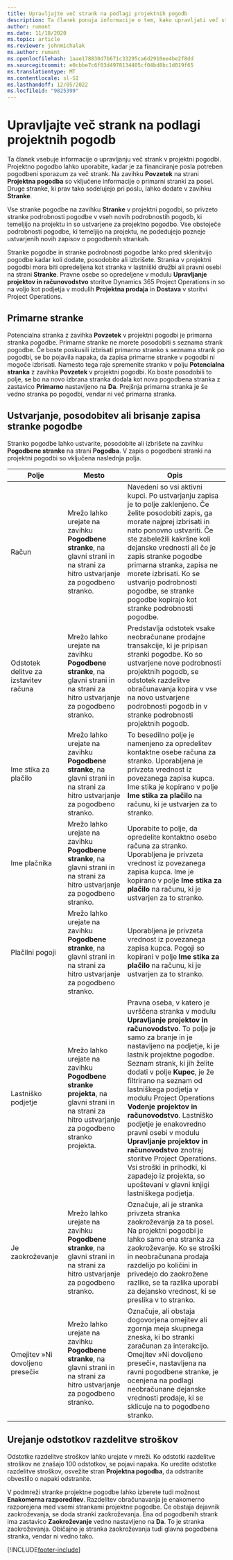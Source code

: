 ```yaml
---
title: Upravljajte več strank na podlagi projektnih pogodb
description: Ta članek ponuja informacije o tem, kako upravljati več strank na podlagi pogodbe, ki temelji na projektu.
author: rumant
ms.date: 11/18/2020
ms.topic: article
ms.reviewer: johnmichalak
ms.author: rumant
ms.openlocfilehash: 1aae178830d7b671c33295ca6d2910ee4be2f8dd
ms.sourcegitcommit: e0cbbe7c6f03d4978134405cf04bd8bc1d019f65
ms.translationtype: MT
ms.contentlocale: sl-SI
ms.lasthandoff: 12/05/2022
ms.locfileid: "9825399"
---
```

# <a name="manage-multiple-customers-on-project-based-contracts"></a>Upravljajte več strank na podlagi projektnih pogodb

Ta članek vsebuje informacije o upravljanju več strank v projektni pogodbi. Projektno pogodbo lahko uporabite, kadar je za financiranje posla potreben pogodbeni sporazum za več strank. Na zavihku **Povzetek** na strani **Projektna pogodba** so vključene informacije o primarni stranki za posel. Druge stranke, ki prav tako sodelujejo pri poslu, lahko dodate v zavihku **Stranke**.

Vse stranke pogodbe na zavihku **Stranke** v projektni pogodbi, so privzeto stranke podrobnosti pogodbe v vseh novih podrobnostih pogodb, ki temeljijo na projektu in so ustvarjene za projektno pogodbo. Vse obstoječe podrobnosti pogodbe, ki temeljijo na projektu, ne podedujejo pozneje ustvarjenih novih zapisov o pogodbenih strankah.

Stranke pogodbe in stranke podrobnosti pogodbe lahko pred sklenitvijo pogodbe kadar koli dodate, posodobite ali izbrišete. Stranka v projektni pogodbi mora biti opredeljena kot stranka v lastniški družbi ali pravni osebi na strani **Stranke**. Pravne osebe so opredeljene v modulu **Upravljanje projektov in računovodstvo** storitve Dynamics 365 Project Operations in so na voljo kot podjetja v modulih **Projektna prodaja** in **Dostava** v storitvi Project Operations.

## <a name="primary-customers"></a>Primarne stranke

Potencialna stranka z zavihka **Povzetek** v projektni pogodbi je primarna stranka pogodbe. Primarne stranke ne morete posodobiti s seznama strank pogodbe. Če boste poskusili izbrisati primarno stranko s seznama strank po pogodbi, se bo pojavila napaka, da zapisa primarne stranke v pogodbi ni mogoče izbrisati. Namesto tega raje spremenite stranko v polju **Potencialna stranka** z zavihka **Povzetek** v projektni pogodbi. Ko boste posodobili to polje, se bo na novo izbrana stranka dodala kot nova pogodbena stranka z zastavico **Primarno** nastavljeno na **Da**. Prejšnja primarna stranka je še vedno stranka po pogodbi, vendar ni več primarna stranka.

## <a name="create-update-or-delete-a-contract-customer-record"></a>Ustvarjanje, posodobitev ali brisanje zapisa stranke pogodbe

Stranko pogodbe lahko ustvarite, posodobite ali izbrišete na zavihku **Pogodbene stranke** na strani **Pogodba**. V zapis o pogodbeni stranki na projektni pogodbi so vključena naslednja polja.

| **Polje** | **Mesto** | **Opis** | 
| --- | --- | --- | 
| Račun | Mrežo lahko urejate na zavihku **Pogodbene stranke**, na glavni strani in na strani za hitro ustvarjanje za pogodbeno stranko. | Navedeni so vsi aktivni kupci. Po ustvarjanju zapisa je to polje zaklenjeno. Če želite posodobiti zapis, ga morate najprej izbrisati in nato ponovno ustvariti. Če ste zabeležili kakršne koli dejanske vrednosti ali če je zapis stranke pogodbe primarna stranka, zapisa ne morete izbrisati. Ko se ustvarijo podrobnosti pogodbe, se stranke pogodbe kopirajo kot stranke podrobnosti pogodbe. |
| Odstotek delitve za izstavitev računa | Mrežo lahko urejate na zavihku **Pogodbene stranke**, na glavni strani in na strani za hitro ustvarjanje za pogodbeno stranko. | Predstavlja odstotek vsake neobračunane prodajne transakcije, ki je pripisan stranki pogodbe. Ko so ustvarjene nove podrobnosti projektnih pogodb, se odstotek razdelitve obračunavanja kopira v vse na novo ustvarjene podrobnosti pogodb in v stranke podrobnosti projektnih pogodb. |
| Ime stika za plačilo | Mrežo lahko urejate na zavihku **Pogodbene stranke**, na glavni strani in na strani za hitro ustvarjanje za pogodbeno stranko. | To besedilno polje je namenjeno za opredelitev kontaktne osebe računa za stranko. Uporabljena je privzeta vrednost iz povezanega zapisa kupca. Ime stika je kopirano v polje **Ime stika za plačilo** na računu, ki je ustvarjen za to stranko. |
| Ime plačnika | Mrežo lahko urejate na zavihku **Pogodbene stranke**, na glavni strani in na strani za hitro ustvarjanje za pogodbeno stranko. | Uporabite to polje, da opredelite kontaktno osebo računa za stranko. Uporabljena je privzeta vrednost iz povezanega zapisa kupca. Ime je kopirano v polje **Ime stika za plačilo** na računu, ki je ustvarjen za to stranko. |
| Plačilni pogoji | Mrežo lahko urejate na zavihku **Pogodbene stranke**, na glavni strani in na strani za hitro ustvarjanje za pogodbeno stranko. | Uporabljena je privzeta vrednost iz povezanega zapisa kupca. Pogoji so kopirani v polje **Ime stika za plačilo** na računu, ki je ustvarjen za to stranko. |
| Lastniško podjetje | Mrežo lahko urejate na zavihku **Pogodbene stranke projekta**, na glavni strani in na strani za hitro ustvarjanje za pogodbeno stranko projekta. | Pravna oseba, v katero je uvrščena stranka v modulu **Upravljanje projektov in računovodstvo**. To polje je samo za branje in je nastavljeno na podjetje, ki je lastnik projektne pogodbe.</br>Seznam strank, ki jih želite dodati v polje **Kupec**, je že filtrirano na seznam od lastniškega podjetja v modulu Project Operations **Vodenje projektov in računovodstvo**. Lastniško podjetje je enakovredno pravni osebi v modulu **Upravljanje projektov in računovodstvo** znotraj storitve Project Operations. Vsi stroški in prihodki, ki zapadejo iz projekta, so upoštevani v glavni knjigi lastniškega podjetja. |
| Je zaokroževanje | Mrežo lahko urejate na zavihku **Pogodbene stranke**, na glavni strani in na strani za hitro ustvarjanje za pogodbeno stranko. | Označuje, ali je stranka privzeta stranka zaokroževanja za ta posel. Na projektni pogodbi je lahko samo ena stranka za zaokroževanje. Ko se stroški in neobračunana prodaja razdelijo po količini in privedejo do zaokrožene razlike, se ta razlika uporabi za dejansko vrednost, ki se preslika v to stranko. |
| Omejitev »Ni dovoljeno preseči« | Mrežo lahko urejate na zavihku **Pogodbene stranke**, na glavni strani in na strani za hitro ustvarjanje za pogodbeno stranko. | Označuje, ali obstaja dogovorjena omejitev ali zgornja meja skupnega zneska, ki bo stranki zaračunan za interakcijo. Omejitev »Ni dovoljeno preseči«, nastavljena na ravni pogodbene stranke, je ocenjena na podlagi neobračunane dejanske vrednosti prodaje, ki se sklicuje na to pogodbeno stranko. |

## <a name="edit-billing-split-percentages"></a>Urejanje odstotkov razdelitve stroškov

Odstotke razdelitve stroškov lahko urejate v mreži. Ko odstotki razdelitve stroškov ne znašajo 100 odstotkov, se pojavi napaka. Ko uredite odstotke razdelitve stroškov, osvežite stran **Projektna pogodba**, da odstranite obvestilo o napaki odstranite.

V podmreži stranke projektne pogodbe lahko izberete tudi možnost **Enakomerna razporeditev**. Razdelitev obračunavanja je enakomerno razporejena med vsemi strankami projektne pogodbe. Če obstaja dejavnik zaokroževanja, se doda stranki zaokroževanja. Ena od pogodbenih strank ima zastavico **Zaokroževanje** vedno nastavljeno na **Da**. To je stranka zaokroževanja. Običajno je stranka zaokroževanja tudi glavna pogodbena stranka, vendar ni vedno tako.


[!INCLUDE[footer-include](../includes/footer-banner.md)]
